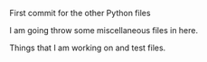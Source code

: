 First commit for the other Python files

I am going throw some miscellaneous files in here. 

Things that I am working on and test files.
